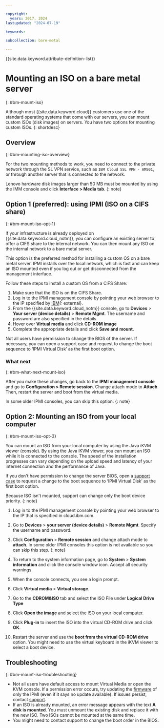 ```yaml
---

copyright:
  years: 2017, 2024
lastupdated: "2024-07-19"

keywords:

subcollection: bare-metal

---
```


{{site.data.keyword.attribute-definition-list}}

# Mounting an ISO on a bare metal server
{: #bm-mount-iso}

Although most {{site.data.keyword.cloud}} customers use one of the standard operating systems that come with our servers, you can mount custom ISOs (disk images) on servers. You have two options for mounting custom ISOs.
{: shortdesc}

## Overview
{: #bm-mounting-iso-overview}

For the two mounting methods to work, you need to connect to the private network through the SL VPN service, such as `IBM Cloud SSL VPN - AMS01`, or through another server that is connected to the network.

Lenovo hardware disk images larger than 50 MB must be mounted by using the IMM console and click **Interface > Media tab**.
{: note}

## Option 1 (preferred): using IPMI (ISO on a CIFS share)
{: #bm-mount-iso-opt-1}

If your infrastructure is already deployed on {{site.data.keyword.cloud_notm}}, you can configure an existing server to offer a CIFS share to the internal network. You can then mount any ISO on the internal network to a bare metal server.

This option is the preferred method for installing a custom OS on a bare metal server. IPMI installs over the local network, which is fast and can keep an ISO mounted even if you log out or get disconnected from the management interface.

Follow these steps to install a custom OS from a CIFS Share:

1. Make sure that the ISO is on the CIFS Share.
1. Log in to the IPMI management console by pointing your web browser to the IP specified by [IBM](cloud.ibm.com){: external}.
1. From the {{site.data.keyword.cloud_notm}} console, go to **Devices** > **Your server (device details)** > **Remote Mgmt**. The username and password are also specified in the details.
1. Hover over **Virtual media** and click **CD-ROM image**
1. Complete the appropriate details and click **Save and mount**.

Not all users have permission to change the BIOS of the server. If necessary, you can open a support case and request to change the boot sequence to ‘IPMI Virtual Disk’ as the first boot option.

### What next
{: #bm-what-next-mount-iso}

After you make these changes, go back to the **IPMI management console** and go to **Configuration > Remote session**. Change attach mode to **Attach**. Then, restart the server and boot from the virtual media.

In some older IPMI consoles, you can skip this option.
{: note}

## Option 2: Mounting an ISO from your local computer
{: #bm-mount-iso-opt-3}

You can mount an ISO from your local computer by using the Java iKVM viewer (console). By using the Java iKVM viewer, you can mount an ISO while it is connected to the console. The speed of the installation progresses can vary depending on the upload speed and latency of your internet connection and the performance of Java.

If you don't have permission to change the server BIOS, open a [support case](/docs/get-support?topic=get-support-open-case) to request a change to the boot sequence to ‘IPMI Virtual Disk’ as the first boot option.

Because ISO isn't mounted, support can change only the boot device priority.
{: note}

1. Log in to the IPMI management console by pointing your web browser to the IP that is specified in cloud.ibm.com.
1. Go to **Devices** > **your server (device details)** > **Remote Mgmt**. Specify the username and password.
1. Click **Configuration** > **Remote session** and change attach mode to **attach**.
   In some older IPMI consoles this option is not available so you can skip this step.
   {: note}

1. To return to the system information page, go to **System** > **System information** and click the console window icon. Accept all security warnings.
1. When the console connects, you see a login prompt.
1. Click **Virtual media** > **Virtual storage**.
1. Go to the **CDROM&ISO** tab and select the ISO File under **Logical Drive Type**
1. Click **Open the image** and select the ISO on your local computer.
1. Click **Plug-in** to insert the ISO into the virtual CD-ROM drive and click **OK**.
1. Restart the server and use the **boot from the virtual CD-ROM drive** option. You might need to use the virtual keyboard in the iKVM viewer to select a boot device.

## Troubleshooting
{: #bm-mount-iso-troubleshooting}

* Not all users have default access to mount Virtual Media or open the KVM console. If a permission error occurs, try updating the [firmware](/docs/bare-metal?topic=bare-metal-bm-faq#bm-out-of-date-firmware) of only the IPMI (even if it says no update available). If issues persist, contact [support](/docs/get-support?topic=get-support-using-avatar).
* If an ISO is already mounted, an error message appears with the text **A disk is mounted**. You must unmount the existing disk and replace it with the new ISO. Two ISOs cannot be mounted at the same time.
* You might need to contact support to change the boot order in the BIOS.
